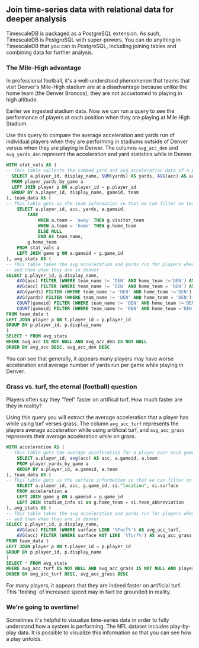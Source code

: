 ## Join time-series data with relational data for deeper analysis

TimescaleDB is packaged as a PostgreSQL extension. As such, TimescaleDB is
PostgreSQL with super-powers. You can do anything in TimescaleDB that you can 
in PostgreSQL, including joining tables and combining data for further analysis.

### The Mile-High advantage

In professional football, it's a well-understood phenomenon that teams that
visit Denver's Mile-High stadium are at a disadvantage because unlike the home team
(the Denver Broncos), they are not accustomed to playing in high altitude.

Earlier we ingested stadium data. Now we can run a query to see the performance of
players at each position when they are playing at Mile High Stadium.

Use this query to compare the average acceleration and yards run of individual players when they are performing in stadiums outside of Denver versus when they are playing in Denver. The columns `avg_acc_den` and `avg_yards_den` represent the acceleration and yard statistics while in Denver.  

```sql
WITH stat_vals AS (
-- This table collects the summed yard and avg acceleration data of a player during one game
  SELECT a.player_id, display_name, SUM(yards) AS yards, AVG(acc) AS acc, team, gameid 
  FROM player_yards_by_game a
  LEFT JOIN player p ON a.player_id = p.player_id 
  GROUP BY a.player_id, display_name, gameid, team
), team_data AS (
-- This table gets us the team information so that we can filter on teams
	SELECT a.player_id, acc, yards, a.gameid,
		CASE 
			WHEN a.team = 'away' THEN g.visitor_team 
			WHEN a.team = 'home' THEN g.home_team 
			ELSE NULL 
			END AS team_name,
		g.home_team
	FROM stat_vals a
	LEFT JOIN game g ON a.gameid = g.game_id 
), avg_stats AS (
-- This table takes the avg acceleration and yards run for players when they are not in denver
-- and then when they are in denver
SELECT p.player_id, p.display_name, 
	AVG(acc) FILTER (WHERE team_name != 'DEN' AND home_team !='DEN') AS avg_acc, 
	AVG(acc) FILTER (WHERE team_name != 'DEN' AND home_team = 'DEN') AS avg_acc_den,
	AVG(yards) FILTER (WHERE team_name != 'DEN' AND home_team !='DEN') AS avg_yards, 
	AVG(yards) FILTER (WHERE team_name != 'DEN' AND home_team = 'DEN') AS avg_yards_den, 
	COUNT(gameid) FILTER (WHERE team_name != 'DEN' AND home_team !='DEN') AS games,
	COUNT(gameid) FILTER (WHERE team_name != 'DEN' AND home_team ='DEN') AS games_den
FROM team_data t
LEFT JOIN player p ON t.player_id = p.player_id 
GROUP BY p.player_id, p.display_name
)
SELECT * FROM avg_stats
WHERE avg_acc IS NOT NULL AND avg_acc_den IS NOT NULL
ORDER BY avg_acc DESC, avg_acc_den DESC
```

You can see that generally, it appears many players may have worse acceleration and average number of yards run per game while playing in Denver. 

### Grass vs. turf, the eternal (football) question

Players often say they "feel" faster on artifical turf. How much faster are they
in reality?

Using this query you will extract the average acceleration that a player has while using turf verses grass. The column `avg_acc_turf` represents the players average acceleration while using artificial turf, and `avg_acc_grass` represents their average acceleration while on grass. 

```sql
WITH acceleration AS (
-- This table gets the average acceleration for a player over each game
	SELECT a.player_id, avg(acc) AS acc, a.gameid, a.team
	FROM player_yards_by_game a
	GROUP BY a.player_id, a.gameid, a.team
), team_data AS (
-- This table gets us the surface information so that we can filter on turf type
	SELECT a.player_id, acc, g.game_id,	si."location", si.surface 
	FROM acceleration a
	LEFT JOIN game g ON a.gameid = g.game_id 
	LEFT JOIN stadium_info si on g.home_team = si.team_abbreviation 
), avg_stats AS (
-- This table takes the avg acceleration and yards run for players when they are not in denver
-- and then when they are in denver
SELECT p.player_id, p.display_name, 
	AVG(acc) FILTER (WHERE surface LIKE '%Turf%') AS avg_acc_turf, 
	AVG(acc) FILTER (WHERE surface NOT LIKE '%Turf%') AS avg_acc_grass
FROM team_data t
LEFT JOIN player p ON t.player_id = p.player_id 
GROUP BY p.player_id, p.display_name
)
SELECT * FROM avg_stats
WHERE avg_acc_turf IS NOT NULL AND avg_acc_grass IS NOT NULL AND player_id IS NOT NULL
ORDER BY avg_acc_turf DESC, avg_acc_grass DESC
```

For many players, it appears that they are indeed faster on artificial turf. This 'feeling' of increased speed may in fact be grounded in reality. 
### We're going to overtime!

Sometimes it's helpful to visualize time-series data in order to fully understand
how a system is performing. The NFL dataset includes play-by-play data. It is possible 
to visualize this information so that you can see how a play unfolds.
